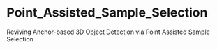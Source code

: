 # Point_Assisted_Sample_Selection
Reviving Anchor-based 3D Object Detection via Point Assisted Sample Selection
